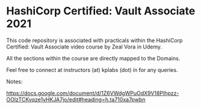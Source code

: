 # HashiCorp Certified: Vault Associate 2021

This code repository is associated with practicals within the HashiCorp Certified: Vault Associate video course by Zeal Vora in Udemy.

All the sections within the course are directly mapped to the Domains.

Feel free to connect at instructors (at) kplabs (dot) in for any queries.

Notes:

https://docs.google.com/document/d/1Z6VWdgWPuOdX9V18PIhpzz-OOlzTCKyqze1yHKJA7jo/edit#heading=h.ta710xa7pwbn

